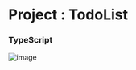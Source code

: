 # Project : TodoList

### TypeScript

![image](https://github.com/limhyerin/TS_TodoList/assets/70150896/60ded343-d2f5-4834-a9c0-51b925a07114)
